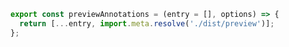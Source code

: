 ```js filename="preset.js" renderer="common" language="js"
export const previewAnnotations = (entry = [], options) => {
  return [...entry, import.meta.resolve('./dist/preview')];
};
```
